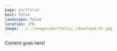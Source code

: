 ```yaml
---
page: portfolio
best: false
landscape: false
location: JPN
image: ../../images/portfolio/./download-25.jpg
---
```

Content goes here!
